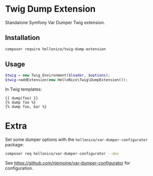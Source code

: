# Twig Dump Extension

Standalone Symfony Var Dumper Twig extension.

## Installation

```bash
composer require hellonico/twig-dump-extension
```

## Usage

```php
$twig = new Twig_Environment($loader, $options);
$twig->addExtension(new HelloNico\Twig\DumpExtension());
```

In Twig templates:

```twig
{{ dump(foo) }}
{% dump foo %}
{% dump foo, bar %}
```

# Extra

Set some dumper options with the `hellonico/var-dumper-configurator` package:

```bash
composer req hellonico/var-dumper-configurator --dev
```

See https://github.com/nlemoine/var-dumper-configurator for configuration.
